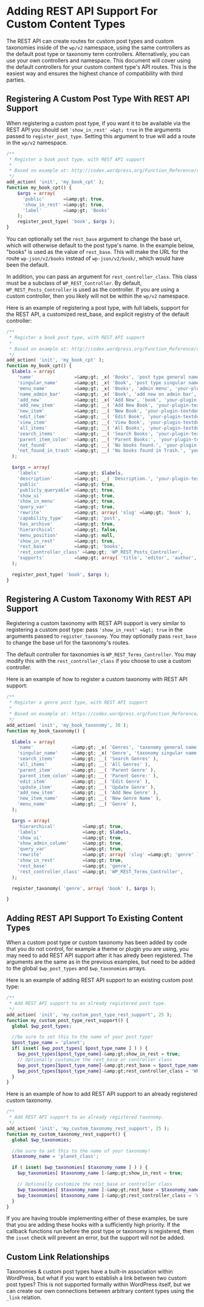 # Adding REST API Support For Custom Content Types

The REST API can create routes for custom post types and custom taxonomies inside of the `wp/v2` namespace, using the same controllers as the default post type or taxonomy term controllers. Alternatively, you can use your own controllers and namespace. This document will cover using the default controllers for your custom content type's API routes. This is the easiest way and ensures the highest chance of compatibility with third parties.
## Registering A Custom Post Type With REST API Support
When registering a custom post type, if you want it to be available via the REST API you should set `'show_in_rest' =&gt; true` in the arguments passed to `register_post_type`. Setting this argument to true will add a route in the `wp/v2` namespace.

```php
/**
 * Register a book post type, with REST API support
 *
 * Based on example at: http://codex.wordpress.org/Function_Reference/register_post_type
 */
add_action( 'init', 'my_book_cpt' );
function my_book_cpt() {
    $args = array(
      'public'       =&amp;gt; true,
      'show_in_rest' =&amp;gt; true,
      'label'        =&amp;gt; 'Books'
    );
    register_post_type( 'book', $args );
}
```

You can optionally set the `rest_base` argument to change the base url, which will otherwise default to the post type's name. In the example below, "books" is used as the value of `rest_base`. This will make the URL for the route `wp-json/v2/books` instead of `wp-json/v2/book/`, which would have been the default.

In addition, you can pass an argument for `rest_controller_class`. This class must be a subclass of `WP_REST_Controller`. By default, `WP_REST_Posts_Controller` is used as the controller. If you are using a custom controller, then you likely will not be within the `wp/v2` namespace.

Here is an example of registering a post type, with full labels, support for the REST API, a customized rest_base, and explicit registry of the default controller:

```php
/**
 * Register a book post type, with REST API support
 *
 * Based on example at: http://codex.wordpress.org/Function_Reference/register_post_type
 */
add_action( 'init', 'my_book_cpt' );
function my_book_cpt() {
  $labels = array(
    'name'               =&amp;gt; _x( 'Books', 'post type general name', 'your-plugin-textdomain' ),
    'singular_name'      =&amp;gt; _x( 'Book', 'post type singular name', 'your-plugin-textdomain' ),
    'menu_name'          =&amp;gt; _x( 'Books', 'admin menu', 'your-plugin-textdomain' ),
    'name_admin_bar'     =&amp;gt; _x( 'Book', 'add new on admin bar', 'your-plugin-textdomain' ),
    'add_new'            =&amp;gt; _x( 'Add New', 'book', 'your-plugin-textdomain' ),
    'add_new_item'       =&amp;gt; __( 'Add New Book', 'your-plugin-textdomain' ),
    'new_item'           =&amp;gt; __( 'New Book', 'your-plugin-textdomain' ),
    'edit_item'          =&amp;gt; __( 'Edit Book', 'your-plugin-textdomain' ),
    'view_item'          =&amp;gt; __( 'View Book', 'your-plugin-textdomain' ),
    'all_items'          =&amp;gt; __( 'All Books', 'your-plugin-textdomain' ),
    'search_items'       =&amp;gt; __( 'Search Books', 'your-plugin-textdomain' ),
    'parent_item_colon'  =&amp;gt; __( 'Parent Books:', 'your-plugin-textdomain' ),
    'not_found'          =&amp;gt; __( 'No books found.', 'your-plugin-textdomain' ),
    'not_found_in_trash' =&amp;gt; __( 'No books found in Trash.', 'your-plugin-textdomain' )
  );

  $args = array(
    'labels'             =&amp;gt; $labels,
    'description'        =&amp;gt; __( 'Description.', 'your-plugin-textdomain' ),
    'public'             =&amp;gt; true,
    'publicly_queryable' =&amp;gt; true,
    'show_ui'            =&amp;gt; true,
    'show_in_menu'       =&amp;gt; true,
    'query_var'          =&amp;gt; true,
    'rewrite'            =&amp;gt; array( 'slug' =&amp;gt; 'book' ),
    'capability_type'    =&amp;gt; 'post',
    'has_archive'        =&amp;gt; true,
    'hierarchical'       =&amp;gt; false,
    'menu_position'      =&amp;gt; null,
    'show_in_rest'       =&amp;gt; true,
    'rest_base'          =&amp;gt; 'books',
    'rest_controller_class' =&amp;gt; 'WP_REST_Posts_Controller',
    'supports'           =&amp;gt; array( 'title', 'editor', 'author', 'thumbnail', 'excerpt', 'comments' )
  );

  register_post_type( 'book', $args );
}
```

## Registering A Custom Taxonomy With REST API Support
Registering a custom taxonomy with REST API support is very similar to registering a custom post type: pass `'show_in_rest' =&gt; true` in the arguments passed to `register_taxonomy`. You may optionally pass `rest_base` to change the base url for the taxonomy's routes.

The default controller for taxonomies is `WP_REST_Terms_Controller`. You may modify this with the `rest_controller_class` if you choose to use a custom controller.

Here is an example of how to register a custom taxonomy with REST API support:

```php
/**
 * Register a genre post type, with REST API support
 *
 * Based on example at: https://codex.wordpress.org/Function_Reference/register_taxonomy
 */
add_action( 'init', 'my_book_taxonomy', 30 );
function my_book_taxonomy() {

  $labels = array(
    'name'              =&amp;gt; _x( 'Genres', 'taxonomy general name' ),
    'singular_name'     =&amp;gt; _x( 'Genre', 'taxonomy singular name' ),
    'search_items'      =&amp;gt; __( 'Search Genres' ),
    'all_items'         =&amp;gt; __( 'All Genres' ),
    'parent_item'       =&amp;gt; __( 'Parent Genre' ),
    'parent_item_colon' =&amp;gt; __( 'Parent Genre:' ),
    'edit_item'         =&amp;gt; __( 'Edit Genre' ),
    'update_item'       =&amp;gt; __( 'Update Genre' ),
    'add_new_item'      =&amp;gt; __( 'Add New Genre' ),
    'new_item_name'     =&amp;gt; __( 'New Genre Name' ),
    'menu_name'         =&amp;gt; __( 'Genre' ),
  );

  $args = array(
    'hierarchical'          =&amp;gt; true,
    'labels'                =&amp;gt; $labels,
    'show_ui'               =&amp;gt; true,
    'show_admin_column'     =&amp;gt; true,
    'query_var'             =&amp;gt; true,
    'rewrite'               =&amp;gt; array( 'slug' =&amp;gt; 'genre' ),
    'show_in_rest'          =&amp;gt; true,
    'rest_base'             =&amp;gt; 'genre',
    'rest_controller_class' =&amp;gt; 'WP_REST_Terms_Controller',
  );

  register_taxonomy( 'genre', array( 'book' ), $args );

}
```

## Adding REST API Support To Existing Content Types
When a custom post type or custom taxonomy has been added by code that you do not control, for example a theme or plugin you are using, you may need to add REST API support after it has alredy been registered. The arguments are the same as in the previous examples, but need to be added to the global `$wp_post_types` and `$wp_taxonomies` arrays.

Here is an example of adding REST API support to an existing custom post type:

```php
/**
 * Add REST API support to an already registered post type.
 */
add_action( 'init', 'my_custom_post_type_rest_support', 25 );
function my_custom_post_type_rest_support() {
  global $wp_post_types;

  //be sure to set this to the name of your post type!
  $post_type_name = 'planet';
  if( isset( $wp_post_types[ $post_type_name ] ) ) {
    $wp_post_types[$post_type_name]-&amp;gt;show_in_rest = true;
    // Optionally customize the rest_base or controller class
    $wp_post_types[$post_type_name]-&amp;gt;rest_base = $post_type_name;
    $wp_post_types[$post_type_name]-&amp;gt;rest_controller_class = 'WP_REST_Posts_Controller';
  }
}
```

Here is an example of how to add REST API support to an already registered custom taxonomy.

```php
/**
 * Add REST API support to an already registered taxonomy.
 */
add_action( 'init', 'my_custom_taxonomy_rest_support', 25 );
function my_custom_taxonomy_rest_support() {
  global $wp_taxonomies;

  //be sure to set this to the name of your taxonomy!
  $taxonomy_name = 'planet_class';

  if ( isset( $wp_taxonomies[ $taxonomy_name ] ) ) {
    $wp_taxonomies[ $taxonomy_name ]-&amp;gt;show_in_rest = true;

    // Optionally customize the rest_base or controller class
    $wp_taxonomies[ $taxonomy_name ]-&amp;gt;rest_base = $taxonomy_name;
    $wp_taxonomies[ $taxonomy_name ]-&amp;gt;rest_controller_class = 'WP_REST_Terms_Controller';
  }
}
```

If you are having trouble implementing either of these examples, be sure that you are adding these hooks with a sufficiently high priority. If the callback functions run before the post type or taxonomy is registered, then the `isset` check will prevent an error, but the support will not be added.
## Custom Link Relationships
Taxonomies &amp; custom post types have a built-in association within WordPress, but what if you want to establish a link between two custom post types? This is not supported formally within WordPress itself, but we can create our own connections between arbitrary content types using the `_link` relation.
